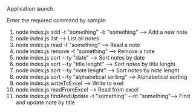 Application launch.

Enter the required command by sample:
1. node index.js add -t "something" -b "something" -->  Add a new note
2. node index.js list -->  List all notes
3. node index.js read -t "something" -->  Read a note
4. node index.js remove -t "something" -->  Remove a note
5. node index.js sort --ty "date" -->  Sort notes by date
6. node index.js sort --ty "title lenght" -->  Sort notes by title lenght
7. node index.js sort --ty "note lenght" -->  Sort notes by note lenght
8. node index.js sort --ty "alphabetical sorting" -->  Alphabetical sorting
9. node index.js writeToExcel -->  Write to exel
10. node index.js readFromExcel -->  Read from excel 
11. node index.js findAndUpdate -t "something" --nt "something"-->  Find and update note by title